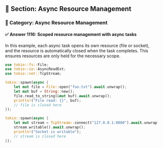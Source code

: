 ## 📘 Section: Async Resource Management  
### 🔹 Category: Async Resource Management  
#### ✅ Answer 1116: Scoped resource management with async tasks

In this example, each async task opens its own resource (file or socket), and the resource is automatically closed when the task completes. This ensures resources are only held for the necessary scope.

```rust
use tokio::fs::File;
use tokio::io::AsyncReadExt;
use tokio::net::TcpStream;

tokio::spawn(async {
    let mut file = File::open("foo.txt").await.unwrap();
    let mut buf = String::new();
    file.read_to_string(&mut buf).await.unwrap();
    println!("File read: {}", buf);
    // file is closed here
});

tokio::spawn(async {
    let mut stream = TcpStream::connect("127.0.0.1:8080").await.unwrap();
    stream.writable().await.unwrap();
    println!("Socket is writable");
    // stream is closed here
});
```

